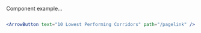Component example...

```jsx

<ArrowButton text="10 Lowest Performing Corridors" path="/pagelink" />

```